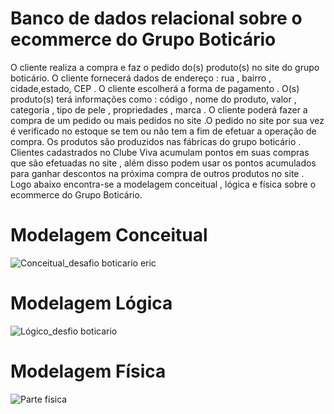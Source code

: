 # Banco de dados relacional sobre o ecommerce do Grupo Boticário

O  cliente realiza a compra e faz o pedido do(s) produto(s)  no site do grupo boticário. O cliente fornecerá dados  de endereço :  rua , bairro , cidade,estado, CEP . O cliente escolherá a forma de pagamento . O(s) produto(s) terá informações como : código , nome do produto, valor , categoria , tipo de pele , propriedades , marca  .   O cliente poderá fazer a compra de um pedido  ou mais pedidos no site .O pedido no site por sua vez é verificado no estoque se tem ou não tem a fim de efetuar a operação de compra.
Os produtos são produzidos nas fábricas do grupo boticário . Clientes cadastrados no Clube Viva acumulam pontos em suas compras que  são efetuadas no site , além disso podem usar os pontos acumulados para ganhar descontos na próxima compra de outros produtos no site . Logo abaixo encontra-se a modelagem conceitual , lógica e física sobre o ecommerce do Grupo Boticário.






# Modelagem Conceitual 

![Conceitual_desafio boticario eric](https://github.com/ericmartins1929/Primeiro-Projeto-de-Dados-Programa-Desenvolve-/assets/140113430/ba86a002-a84d-401a-9975-9859a99a1bb5)





# Modelagem Lógica
![Lógico_desfio boticario](https://github.com/ericmartins1929/Primeiro-Projeto-do-Programa-Desenvolve-/assets/140113430/0c3fb599-67cf-413f-b43e-5d8873bc9e6f)


# Modelagem Física
![Parte física](https://github.com/ericmartins1929/Primeiro-Projeto-do-Programa-Desenvolve-/assets/140113430/14bced14-2eb5-486b-ac07-27201b8c7284)

